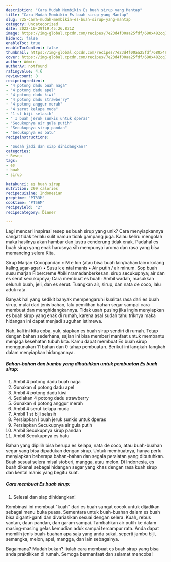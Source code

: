 ```yaml
---
description: "Cara Mudah Membikin Es buah sirup yang Mantap"
title: "Cara Mudah Membikin Es buah sirup yang Mantap"
slug: 725-cara-mudah-membikin-es-buah-sirup-yang-mantap
category: Uncategorized
date: 2022-10-29T19:45:26.871Z
image: https://img-global.cpcdn.com/recipes/7e23d4f00aa25fdf/680x482cq70/es-buah-sirup-foto-resep-utama.jpg
hideToc: false
enableToc: true
enableTocContent: false
thumbnail: https://img-global.cpcdn.com/recipes/7e23d4f00aa25fdf/680x482cq70/es-buah-sirup-foto-resep-utama.jpg
cover: https://img-global.cpcdn.com/recipes/7e23d4f00aa25fdf/680x482cq70/es-buah-sirup-foto-resep-utama.jpg
author: Admin
authorAv: notfound
ratingvalue: 4.6
reviewcount: 8
recipeingredient:
- "4 potong dadu buah naga"
- "4 potong dadu apel"
- "4 potong dadu kiwi"
- "4 potong dadu strawberry"
- "4 potong anggur merah"
- "4 serut kelapa muda"
- "1 st biji selasih"
- " I buah jeruk sunkis untuk dperas"
- "Secukupnya air gula putih"
- "Secukupnya sirup pandan"
- "Secukupnya es batu"
recipeinstructions:

- "Sudah jadi dan siap dihidangkan!"
categories:
- Resep
tags:
- es
- buah
- sirup

katakunci: es buah sirup 
nutrition: 299 calories
recipecuisine: Indonesian
preptime: "PT33M"
cooktime: "PT56M"
recipeyield: "2"
recipecategory: Dinner

---
```





Lagi mencari inspirasi resep es buah sirup yang unik? Cara menyiapkannya sangat tidak terlalu sulit namun tidak gampang juga. Kalau keliru mengolah maka hasilnya akan hambar dan justru cenderung tidak enak. Padahal es buah sirup yang enak harusnya sih mempunyai aroma dan rasa yang bisa memancing selera Kita.





Sirup Marjan Cocopandan • M e lon (atau bisa buah lain/bahan lain= kolang kaling,agar-agar) • Susu k e ntal manis • Air putih / air minum. Sop buah susu marjan Fibercreme #bikinramadanberkesan. sirup secukupnya; air dan es serut secukupnya; Cara membuat es buah: Ambil wadah, masukkan seluruh buah, jeli, dan es serut. Tuangkan air, sirup, dan nata de coco, lalu aduk rata.

Banyak hal yang sedikit banyak mempengaruhi kualitas rasa dari es buah sirup, mulai dari jenis bahan, lalu pemilihan bahan segar sampai cara membuat dan menghidangkannya. Tidak usah pusing jika ingin menyiapkan es buah sirup yang enak di rumah, karena asal sudah tahu triknya maka hidangan ini dapat menjadi suguhan istimewa.






Nah, kali ini kita coba, yuk, siapkan es buah sirup sendiri di rumah. Tetap dengan bahan sederhana, sajian ini bisa memberi manfaat untuk membantu menjaga kesehatan tubuh kita. Kamu dapat membuat Es buah sirup menggunakan 11 bahan dan 0 tahap pembuatan. Berikut ini langkah-langkah dalam menyiapkan hidangannya.

<!--inarticleads1-->

##### Bahan-bahan dan bumbu yang dibutuhkan untuk pembuatan Es buah sirup:

1. Ambil 4 potong dadu buah naga
1. Gunakan 4 potong dadu apel
1. Ambil 4 potong dadu kiwi
1. Sediakan 4 potong dadu strawberry
1. Gunakan 4 potong anggur merah
1. Ambil 4 serut kelapa muda
1. Ambil 1 st biji selasih
1. Persiapkan  I buah jeruk sunkis untuk dperas
1. Persiapkan Secukupnya air gula putih
1. Ambil Secukupnya sirup pandan
1. Ambil Secukupnya es batu


Bahan yang dipilih bisa berupa es kelapa, nata de coco, atau buah-buahan segar yang bisa dipadukan dengan sirup. Untuk membuatnya, hanya perlu menyiapkan beberapa bahan-bahan dan segala peralatan yang dibutuhkan. Buah sesuai selera misal stoberi, mangga, atau melon. Di Indonesia, es buah dikenal sebagai hidangan segar yang khas dengan rasa kuah sirup dan kental manis yang begitu kuat. 

<!--inarticleads2-->

##### Cara membuat Es buah sirup:


1. Selesai dan siap dihidangkan!

Kombinasi ini membuat &#34;kuah&#34; dari es buah sangat cocok untuk dijadikan sebagai menu buka puasa. Sementara untuk buah-buahan dalam es buah bisa diganti-ganti dan divariasikan sesuai dengan selera. Kuah, rebus santan, daun pandan, dan garam sampai. Tambahkan air putih ke dalam masing-masing gelas kemudian aduk sampai tercampur rata. Anda dapat memilih jenis buah-buahan apa saja yang anda sukai, seperti jambu biji, semangka, melon, apel, mangga, dan lain sebagainya. 

Bagaimana? Mudah bukan? Itulah cara membuat es buah sirup yang bisa anda praktikkan di rumah. Semoga bermanfaat dan selamat mencoba!
